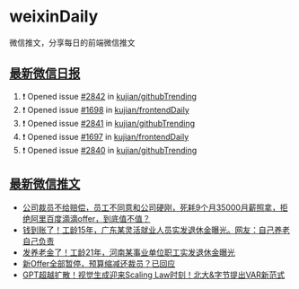 # weixinDaily
微信推文，分享每日的前端微信推文

## [最新微信日报](https://github.com/kujian/weixinDaily/issues)

<!--START_SECTION:activity-->
1. ❗ Opened issue [#2842](https://github.com/kujian/githubTrending/issues/2842) in [kujian/githubTrending](https://github.com/kujian/githubTrending)
2. ❗ Opened issue [#1698](https://github.com/kujian/frontendDaily/issues/1698) in [kujian/frontendDaily](https://github.com/kujian/frontendDaily)
3. ❗ Opened issue [#2841](https://github.com/kujian/githubTrending/issues/2841) in [kujian/githubTrending](https://github.com/kujian/githubTrending)
4. ❗ Opened issue [#1697](https://github.com/kujian/frontendDaily/issues/1697) in [kujian/frontendDaily](https://github.com/kujian/frontendDaily)
5. ❗ Opened issue [#2840](https://github.com/kujian/githubTrending/issues/2840) in [kujian/githubTrending](https://github.com/kujian/githubTrending)
<!--END_SECTION:activity-->


## [最新微信推文](https://weixin.qdkfweb.cn/)

<!-- BLOG-POST-LIST:START -->
- [公司裁员不给赔偿，员工不同意和公司硬刚，死耗9个月35000月薪照拿，拒绝阿里百度滴滴offer，到底值不值？](https://weixin.qdkfweb.cn/42780.html)
- [钱到账了！工龄15年，广东某灵活就业人员实发退休金曝光。网友：自己养老自己负责](https://weixin.qdkfweb.cn/42782.html)
- [发养老金了！工龄21年，河南某事业单位职工实发退休金曝光](https://weixin.qdkfweb.cn/42783.html)
- [新Offer全部暂停，预算缩减还裁员？已回应](https://weixin.qdkfweb.cn/42809.html)
- [GPT超越扩散！视觉生成迎来Scaling Law时刻！北大&amp;字节提出VAR新范式](https://weixin.qdkfweb.cn/42810.html)
<!-- BLOG-POST-LIST:END -->